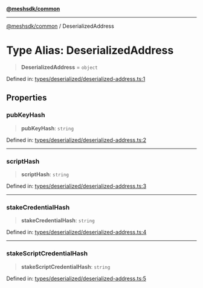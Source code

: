 [**@meshsdk/common**](../README.md)

***

[@meshsdk/common](../globals.md) / DeserializedAddress

# Type Alias: DeserializedAddress

> **DeserializedAddress** = `object`

Defined in: [types/deserialized/deserialized-address.ts:1](https://github.com/MeshJS/mesh/blob/1abde1553cbd7cf2cf4e40197fc0de9e4a7d0f49/packages/mesh-common/src/types/deserialized/deserialized-address.ts#L1)

## Properties

### pubKeyHash

> **pubKeyHash**: `string`

Defined in: [types/deserialized/deserialized-address.ts:2](https://github.com/MeshJS/mesh/blob/1abde1553cbd7cf2cf4e40197fc0de9e4a7d0f49/packages/mesh-common/src/types/deserialized/deserialized-address.ts#L2)

***

### scriptHash

> **scriptHash**: `string`

Defined in: [types/deserialized/deserialized-address.ts:3](https://github.com/MeshJS/mesh/blob/1abde1553cbd7cf2cf4e40197fc0de9e4a7d0f49/packages/mesh-common/src/types/deserialized/deserialized-address.ts#L3)

***

### stakeCredentialHash

> **stakeCredentialHash**: `string`

Defined in: [types/deserialized/deserialized-address.ts:4](https://github.com/MeshJS/mesh/blob/1abde1553cbd7cf2cf4e40197fc0de9e4a7d0f49/packages/mesh-common/src/types/deserialized/deserialized-address.ts#L4)

***

### stakeScriptCredentialHash

> **stakeScriptCredentialHash**: `string`

Defined in: [types/deserialized/deserialized-address.ts:5](https://github.com/MeshJS/mesh/blob/1abde1553cbd7cf2cf4e40197fc0de9e4a7d0f49/packages/mesh-common/src/types/deserialized/deserialized-address.ts#L5)
